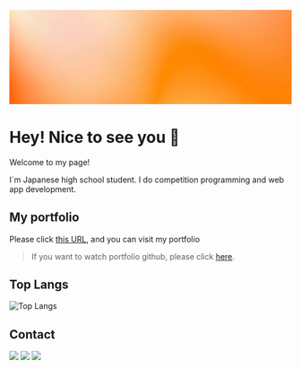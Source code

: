 ![background](/assets/background.jpeg)

# Hey! Nice to see you 👋

Welcome to my page!

I`m Japanese high school student. I do competition programming and web app development.


## My portfolio

Please click [this URL](https://iizuka-0000.github.io/portfolio/), and you can visit my portfolio

> If you want to watch portfolio github, please click [here](https://github.com/iizuka-0000/portfolio).

## Top Langs

![Top Langs](https://github-readme-stats.vercel.app/api/top-langs/?username=iizuka-0000&size_weight=0.5&count_weight=0.5&theme=transparent)

## Contact

[<img src="https://img.shields.io/badge/GitHub-181717.svg?logo=github&style=for-the-badge" />](https://github.com/iizuka-0000)
[<img src="https://img.shields.io/badge/Twitter-fff.svg?logo=twitter&style=for-the-badge" />](https://twitter.com/iizuka0000)
[<img src="https://img.shields.io/badge/Zenn-fff.svg?logo=zenn&style=for-the-badge" />](https://zenn.dev/iizuka0000)
